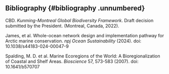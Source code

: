 ## Bibliography {#bibliography .unnumbered}

CBD. *Kunming-Montreal Global Biodiversity Framework*. Draft decision submitted by the President. (Montreal, Canada, 2022).

James, et al. Whole-ocean network design and implementation pathway for Arctic marine conservation. *npj Ocean Sustainability* (2024). doi: 10.1038/s44183-024-00047-9

Spalding, M. D. et al. Marine Ecoregions of the World: A Bioregionalization of Coastal and Shelf Areas. *Bioscience* 57, 573-583 (2007). doi: 10.1641/b570707
